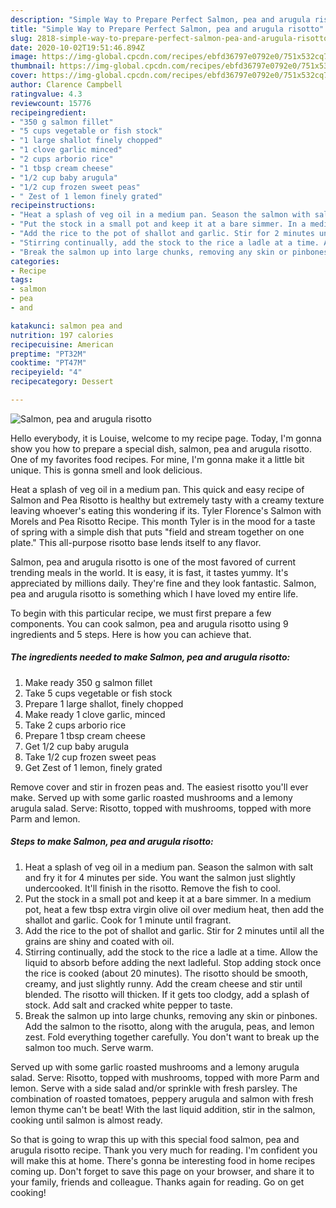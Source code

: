 ```yaml
---
description: "Simple Way to Prepare Perfect Salmon, pea and arugula risotto"
title: "Simple Way to Prepare Perfect Salmon, pea and arugula risotto"
slug: 2818-simple-way-to-prepare-perfect-salmon-pea-and-arugula-risotto
date: 2020-10-02T19:51:46.894Z
image: https://img-global.cpcdn.com/recipes/ebfd36797e0792e0/751x532cq70/salmon-pea-and-arugula-risotto-recipe-main-photo.jpg
thumbnail: https://img-global.cpcdn.com/recipes/ebfd36797e0792e0/751x532cq70/salmon-pea-and-arugula-risotto-recipe-main-photo.jpg
cover: https://img-global.cpcdn.com/recipes/ebfd36797e0792e0/751x532cq70/salmon-pea-and-arugula-risotto-recipe-main-photo.jpg
author: Clarence Campbell
ratingvalue: 4.3
reviewcount: 15776
recipeingredient:
- "350 g salmon fillet"
- "5 cups vegetable or fish stock"
- "1 large shallot finely chopped"
- "1 clove garlic minced"
- "2 cups arborio rice"
- "1 tbsp cream cheese"
- "1/2 cup baby arugula"
- "1/2 cup frozen sweet peas"
- " Zest of 1 lemon finely grated"
recipeinstructions:
- "Heat a splash of veg oil in a medium pan. Season the salmon with salt and fry it for 4 minutes per side. You want the salmon just slightly undercooked. It&#39;ll finish in the risotto. Remove the fish to cool."
- "Put the stock in a small pot and keep it at a bare simmer. In a medium pot, heat a few tbsp extra virgin olive oil over medium heat, then add the shallot and garlic. Cook for 1 minute until fragrant."
- "Add the rice to the pot of shallot and garlic. Stir for 2 minutes until all the grains are shiny and coated with oil."
- "Stirring continually, add the stock to the rice a ladle at a time. Allow the liquid to absorb before adding the next ladleful. Stop adding stock once the rice is cooked (about 20 minutes). The risotto should be smooth, creamy, and just slightly runny. Add the cream cheese and stir until blended. The risotto will thicken. If it gets too clodgy, add a splash of stock. Add salt and cracked white pepper to taste."
- "Break the salmon up into large chunks, removing any skin or pinbones. Add the salmon to the risotto, along with the arugula, peas, and lemon zest. Fold everything together carefully. You don&#39;t want to break up the salmon too much. Serve warm."
categories:
- Recipe
tags:
- salmon
- pea
- and

katakunci: salmon pea and 
nutrition: 197 calories
recipecuisine: American
preptime: "PT32M"
cooktime: "PT47M"
recipeyield: "4"
recipecategory: Dessert

---
```



![Salmon, pea and arugula risotto](https://img-global.cpcdn.com/recipes/ebfd36797e0792e0/751x532cq70/salmon-pea-and-arugula-risotto-recipe-main-photo.jpg)

Hello everybody, it is Louise, welcome to my recipe page. Today, I'm gonna show you how to prepare a special dish, salmon, pea and arugula risotto. One of my favorites food recipes. For mine, I'm gonna make it a little bit unique. This is gonna smell and look delicious.

Heat a splash of veg oil in a medium pan. This quick and easy recipe of Salmon and Pea Risotto is healthy but extremely tasty with a creamy texture leaving whoever&#39;s eating this wondering if its. Tyler Florence&#39;s Salmon with Morels and Pea Risotto Recipe. This month Tyler is in the mood for a taste of spring with a simple dish that puts &#34;field and stream together on one plate.&#34; This all-purpose risotto base lends itself to any flavor.

Salmon, pea and arugula risotto is one of the most favored of current trending meals in the world. It is easy, it is fast, it tastes yummy. It's appreciated by millions daily. They're fine and they look fantastic. Salmon, pea and arugula risotto is something which I have loved my entire life.


To begin with this particular recipe, we must first prepare a few components. You can cook salmon, pea and arugula risotto using 9 ingredients and 5 steps. Here is how you can achieve that.

<!--inarticleads1-->

##### The ingredients needed to make Salmon, pea and arugula risotto:

1. Make ready 350 g salmon fillet
1. Take 5 cups vegetable or fish stock
1. Prepare 1 large shallot, finely chopped
1. Make ready 1 clove garlic, minced
1. Take 2 cups arborio rice
1. Prepare 1 tbsp cream cheese
1. Get 1/2 cup baby arugula
1. Take 1/2 cup frozen sweet peas
1. Get  Zest of 1 lemon, finely grated


Remove cover and stir in frozen peas and. The easiest risotto you&#39;ll ever make. Served up with some garlic roasted mushrooms and a lemony arugula salad. Serve: Risotto, topped with mushrooms, topped with more Parm and lemon. 

<!--inarticleads2-->

##### Steps to make Salmon, pea and arugula risotto:

1. Heat a splash of veg oil in a medium pan. Season the salmon with salt and fry it for 4 minutes per side. You want the salmon just slightly undercooked. It&#39;ll finish in the risotto. Remove the fish to cool.
1. Put the stock in a small pot and keep it at a bare simmer. In a medium pot, heat a few tbsp extra virgin olive oil over medium heat, then add the shallot and garlic. Cook for 1 minute until fragrant.
1. Add the rice to the pot of shallot and garlic. Stir for 2 minutes until all the grains are shiny and coated with oil.
1. Stirring continually, add the stock to the rice a ladle at a time. Allow the liquid to absorb before adding the next ladleful. Stop adding stock once the rice is cooked (about 20 minutes). The risotto should be smooth, creamy, and just slightly runny. Add the cream cheese and stir until blended. The risotto will thicken. If it gets too clodgy, add a splash of stock. Add salt and cracked white pepper to taste.
1. Break the salmon up into large chunks, removing any skin or pinbones. Add the salmon to the risotto, along with the arugula, peas, and lemon zest. Fold everything together carefully. You don&#39;t want to break up the salmon too much. Serve warm.


Served up with some garlic roasted mushrooms and a lemony arugula salad. Serve: Risotto, topped with mushrooms, topped with more Parm and lemon. Serve with a side salad and/or sprinkle with fresh parsley. The combination of roasted tomatoes, peppery arugula and salmon with fresh lemon thyme can&#39;t be beat! With the last liquid addition, stir in the salmon, cooking until salmon is almost ready. 

So that is going to wrap this up with this special food salmon, pea and arugula risotto recipe. Thank you very much for reading. I'm confident you will make this at home. There's gonna be interesting food in home recipes coming up. Don't forget to save this page on your browser, and share it to your family, friends and colleague. Thanks again for reading. Go on get cooking!
